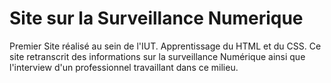 # Site sur la Surveillance Numerique
Premier Site réalisé au sein de l'IUT. 
Apprentissage du HTML et du CSS.
Ce site retranscrit des informations sur la surveillance Numérique ainsi que l'interview d'un professionnel travaillant dans ce milieu.
